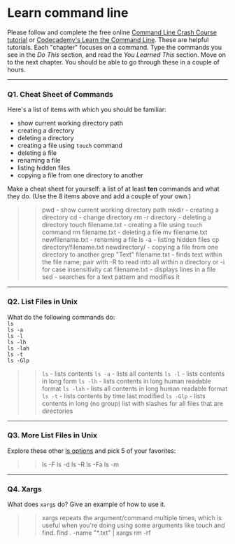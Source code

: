 # Learn command line

Please follow and complete the free online [Command Line Crash Course
tutorial](https://web.archive.org/web/20160708171659/http://cli.learncodethehardway.org/book/) or [Codecademy's Learn the Command Line](https://www.codecademy.com/learn/learn-the-command-line). These are helpful tutorials. Each "chapter" focuses on a command. Type the commands you see in the _Do This_ section, and read the _You Learned This_ section. Move on to the next chapter. You should be able to go through these in a couple of hours.

---

### Q1.  Cheat Sheet of Commands  

Here's a list of items with which you should be familiar:  
* show current working directory path
* creating a directory
* deleting a directory
* creating a file using `touch` command
* deleting a file
* renaming a file
* listing hidden files
* copying a file from one directory to another

Make a cheat sheet for yourself: a list of at least **ten** commands and what they do.  (Use the 8 items above and add a couple of your own.)  

> > pwd - show current working directory path
> > mkdir - creating a directory
> > cd - change directory
> > rm -r directory -  deleting a directory
> > touch filename.txt -  creating a file using `touch` command
> > rm filename.txt - deleting a file
> > mv filename.txt newfilename.txt - renaming a file
> > ls -a - listing hidden files
> > cp directory/filename.txt newdirectory/ - copying a file from one directory to another
> > grep "Text" filename.txt - finds text within the file name; pair with -R to read into all within a directory or -i for case insensitivity
> > cat filename.txt - displays lines in a file
> > sed - searches for a text pattern and modifies it

---

### Q2.  List Files in Unix   

What do the following commands do:  
`ls`  
`ls -a`  
`ls -l`  
`ls -lh`  
`ls -lah`  
`ls -t`  
`ls -Glp`  

> > `ls`  - lists contents
> > `ls -a`  - lists all contents
> > `ls -l`  - lists contents in long form
> > `ls -lh`  - lists contents in long human readable format
> > `ls -lah` - lists all contents in long human readable format 
> > `ls -t`  - lists contents by time last modified
> > `ls -Glp` - lists contents in long (no group) list with slashes for all files that are directories

---

### Q3.  More List Files in Unix  

Explore these other [ls options](http://www.techonthenet.com/unix/basic/ls.php) and pick 5 of your favorites:

> > ls -F
> > ls -d
> > ls -R
> > ls -Fa
> > ls -m
---

### Q4.  Xargs   

What does `xargs` do? Give an example of how to use it.

> > xargs repeats the argument/command multiple times, which is useful when you're doing using some arguments like touch and find. 
find . -name "*.txt" | xargs rm -rf
 

